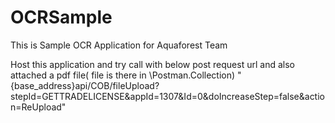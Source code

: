 # OCRSample
This is Sample OCR Application for Aquaforest Team 

Host this application and try call with below post request url and also attached a pdf file( file is there in \Postman.Collection)
"{base_address}api/COB/fileUpload?stepId=GETTRADELICENSE&appId=1307&Id=0&doIncreaseStep=false&action=ReUpload" 
